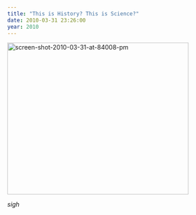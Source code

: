 ```yaml
---
title: "This is History? This is Science?"
date: 2010-03-31 23:26:00
year: 2010
---
```

<img title="screen-shot-2010-03-31-at-84008-pm" src="{{site.github.url}}/files-content/uploads/2010/03/screen-shot-2010-03-31-at-84008-pm.png" alt="screen-shot-2010-03-31-at-84008-pm" width="414" height="348" />

*sigh*
